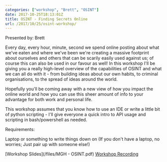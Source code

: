 ```yaml
---
categories: ["workshop", "Brett", "OSINT"]
date: 2017-10-25T18:13:01Z
title: OSINT - Finding Secrets Online
url: /2017/10/25/osint-workshop/
---
```


Presented by: Brett

Every day, every hour, minute, second we spend online posting about what we've eaten and where we've been we're creating a massive footprint about ourselves and others that can be scarily easily used against us; of course this can also be used in our favour as well! In this workshop I'll be giving you a really high-level overview of the capabilities of OSINT and what we can all do with it - from building ideas about our own habits, to criminal organisations, to the spread of ideas around the world.

Hopefully you'll be coming away with a new view of how you impact the online world and how you can use this sheer amount of info to your advantage for both work and personal life.

This workshop assumes that you know how to use an IDE or write a little bit of python scripting - I'll give everyone a quick intro to API usage and scripting in bash/powershell as needed.

Requirements:

Laptop or something to write things down on (If you don't have a laptop, no worries; Just pair up with someone else!)

[Workshop Slides](/files/MGH - OSINT.pdf)
[Workshop Recording](https://www.youtube.com/watch?v=GBBnEXa4AIo)

